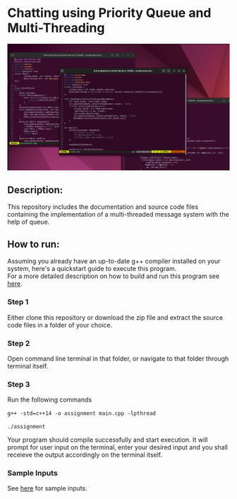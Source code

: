 # Chatting using Priority Queue and Multi-Threading
![alt text](https://github.com/mrinmooy/AI_Planet_Internship_Assignment/blob/master/images/desktop.png?raw=true)
## Description:
This repository includes the documentation and source code files containing the implementation of a multi-threaded message system with the help of queue.
## How to run:
Assuming you already have an up-to-date g++ compiler installed on your system, here's a quickstart guide to execute this program.  
For a more detailed description on how to build and run this program see [here](https://github.com/mrnimooy/AI_Planet_Internship_Assignment/blob/master/documentation/how_to_build_and_run.pdf).
### Step 1 
Either clone this repository or download the zip file and extract the source code files in a folder of your choice.
### Step 2
Open command line terminal in that folder, or navigate to that folder through terminal itself.
### Step 3
Run the following commands
```
g++ -std=c++14 -o assignment main.cpp -lpthread
```
```
./assignment
```
Your program should compile successfully and start execution. It will prompt for user input on the terminal, enter your desired input and you shall receieve the output accordingly on the terminal itself.  

### Sample Inputs

See [here](https://github.com/mrnimooy/AI_Planet_Internship_Assignment/blob/master/source_files/test_code) for sample inputs.
